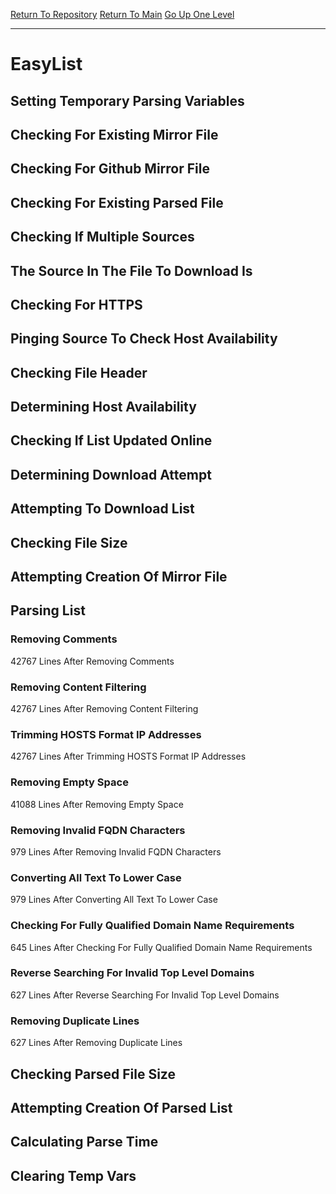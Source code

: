 [Return To Repository](https://github.com/deathbybandaid/piholeparser/)
[Return To Main](https://github.com/deathbybandaid/piholeparser/blob/master/RecentRunLogs/Mainlog.md)
[Go Up One Level](https://github.com/deathbybandaid/piholeparser/blob/master/RecentRunLogs/TopLevelScripts/30-Processing-Blacklists.md)
____________________________________
# EasyList
## Setting Temporary Parsing Variables
## Checking For Existing Mirror File
## Checking For Github Mirror File
## Checking For Existing Parsed File
## Checking If Multiple Sources
## The Source In The File To Download Is
## Checking For HTTPS
## Pinging Source To Check Host Availability
## Checking File Header
## Determining Host Availability
## Checking If List Updated Online
## Determining Download Attempt
## Attempting To Download List
## Checking File Size
## Attempting Creation Of Mirror File
## Parsing List
### Removing Comments
42767 Lines After Removing Comments
### Removing Content Filtering
42767 Lines After Removing Content Filtering
### Trimming HOSTS Format IP Addresses
42767 Lines After Trimming HOSTS Format IP Addresses
### Removing Empty Space
41088 Lines After Removing Empty Space
### Removing Invalid FQDN Characters
979 Lines After Removing Invalid FQDN Characters
### Converting All Text To Lower Case
979 Lines After Converting All Text To Lower Case
### Checking For Fully Qualified Domain Name Requirements
645 Lines After Checking For Fully Qualified Domain Name Requirements
### Reverse Searching For Invalid Top Level Domains
627 Lines After Reverse Searching For Invalid Top Level Domains
### Removing Duplicate Lines
627 Lines After Removing Duplicate Lines
## Checking Parsed File Size
## Attempting Creation Of Parsed List
## Calculating Parse Time
## Clearing Temp Vars
